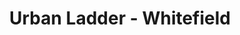 ---
title: "Urban Ladder - Whitefield"
url: /whitefield-bangalore/urban-ladder-whitefield/
shop: furniture
---